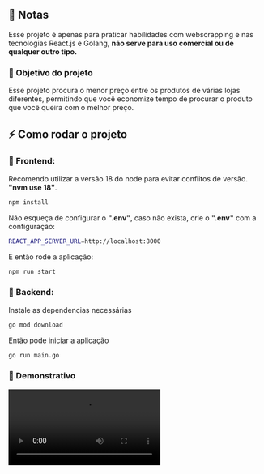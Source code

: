 ## 📄 Notas
Esse projeto é apenas para praticar habilidades com webscrapping e nas tecnologias React.js e Golang, **não serve para uso comercial ou de qualquer outro tipo.**

### 📌 Objetivo do projeto
Esse projeto procura o menor preço entre os produtos de várias lojas diferentes, permitindo que você economize tempo de procurar o produto que você queira com o melhor preço.

## ⚡️ Como rodar o projeto

### 🌟 Frontend:

Recomendo utilizar a versão 18 do node para evitar conflitos de versão. **"nvm use 18"**.

```bash
npm install
```

Não esqueça de configurar o **".env"**, caso não exista, crie o **".env"** com a configuração:

```bash
REACT_APP_SERVER_URL=http://localhost:8000
```

E então rode a aplicação:

```bash
npm run start
```


### 🌟 Backend:

Instale as dependencias necessárias

```bash
go mod download
```

Então pode iniciar a aplicação

```bash
go run main.go
```

### 📌 Demonstrativo

<video controls src="https://raw.githubusercontent.com/Llocus/pricefinder/refs/heads/main/example/pricefinder.mp4" title="Price Finder"></video>